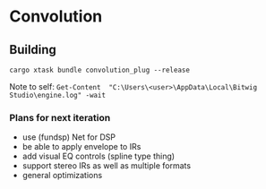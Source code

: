 # Convolution

## Building

```shell
cargo xtask bundle convolution_plug --release
```

Note to self:
`Get-Content  "C:\Users\<user>\AppData\Local\Bitwig Studio\engine.log" -wait`

### Plans for next iteration

- use (fundsp) Net for DSP
- be able to apply envelope to IRs
- add visual EQ controls (spline type thing)
- support stereo IRs as well as multiple formats
- general optimizations
